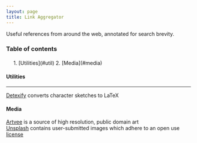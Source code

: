 ```yaml
---
layout: page
title: Link Aggregator
---
```


Useful references from around the web, annotated for search brevity.


### Table of contents
<div style="margin: 20px;">
1. [Utilities](#util)
2. [Media](#media)
</div>


<a name="util"></a>
#### Utilities
---
[Detexify](https://detexify.kirelabs.org/classify.html) converts character sketches to LaTeX  


<a name="media"></a>
#### Media
[Artvee](https://artvee.com) is a source of high resolution, public domain art  
[Unsplash](https://unsplash.com) contains user-submitted images which adhere to an open use [license](https://unsplash.com/license)  
